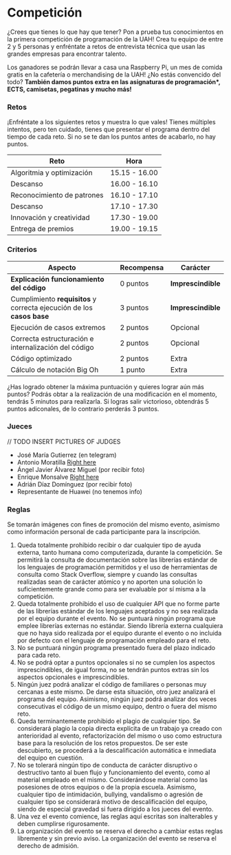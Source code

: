# Competición

¿Crees que tienes lo que hay que tener? Pon a prueba tus conocimientos en la primera competición de programación de la UAH! Crea tu equipo de entre 2 y 5 personas y enfréntate a retos de entrevista técnica que usan las grandes empresas para encontrar talento.

Los ganadores se podrán llevar a casa una Raspberry Pi, un mes de comida gratis en la cafetería o merchandising de la UAH!
¿No estás convencido del todo? __También damos puntos extra en las asignaturas de programación\*, ECTS, camisetas, pegatinas y mucho más!__

### Retos

¡Enfréntate a los siguientes retos y muestra lo que vales! Tienes múltiples intentos, pero ten cuidado, tienes que presentar el programa dentro del tiempo de cada reto. Si no se te dan los puntos antes de acabarlo, no hay puntos.

| Reto                       | Hora          |
|----------------------------|---------------|
| Algoritmia y optimización  | 15.15 - 16.00 |
| Descanso                   | 16.00 - 16.10 |
| Reconocimiento de patrones | 16.10 - 17.10 |
| Descanso                   | 17.10 - 17.30 |
| Innovación y creatividad   | 17.30 - 19.00 |
| Entrega de premios         | 19.00 - 19.15 |

### Criterios

| Aspecto                                                                | Recompensa | Carácter              |
|------------------------------------------------------------------------|------------|-----------------------|
| __Explicación funcionamiento del código__                              | 0 puntos   | __Imprescindible__    |
| Cumplimiento __requisitos__ y correcta ejecución de los __casos base__ | 3 puntos   | __Imprescindible__    |
| Ejecución de casos extremos                                            | 2 puntos   | Opcional              |
| Correcta estructuración e internalización del código                   | 2 puntos   | Opcional              |
| Código optimizado                                                      | 2 puntos   | Extra                 |
| Cálculo de notación Big Oh                                             | 1 punto    | Extra                 |

¿Has logrado obtener la máxima puntuación y quieres lograr aún más puntos?
Podrás obtar a la realización de una modificación en el momento, tendrás 5 minutos para realizarla. Si logras salir victorioso, obtendrás 5 puntos adiconales, de lo contrario perderás 3 puntos.
### Jueces
// TODO INSERT PICTURES OF JUDGES
- José María Gutierrez (en telegram)
- Antonio Moratilla [Right here](https://portal.uah.es/portal/pls/portal/docs/1/7856248.JPG)
- Ángel Javier Álvarez Miguel (por recibir foto)
- Enrique Monsalve [Right here](https://www.dropbox.com/s/fp8nbpzii7xv50s/EM%20ABB%20HR.JPG?dl=0)
- Adrián Díaz Domínguez (por recibir foto)
- Representante de Huawei (no tenemos info)



### Reglas
Se tomarán imágenes con fines de promoción del mismo evento, asimismo como información personal de cada participante para la inscripción.
1. Queda totalmente prohibido recibir o dar cualquier tipo de ayuda externa, tanto humana como computerizada, durante la competición. Se permitirá la consulta de documentación sobre las librerías estándar de los lenguajes de programación permitidos y el uso de herramientas de consulta como Stack Overflow, siempre y cuando las consultas realizadas sean de carácter atómico y no aporten una solución lo suficientemente grande como para ser evaluable por sí misma a la competición.
2. Queda totalmente prohibido el uso de cualquier API que no forme parte de las librerías estándar de los lenguajes aceptados y no sea realizada por el equipo durante el evento. No se puntuará ningún programa que emplee librerías externas no estándar. Siendo librería externa cualquiera que no haya sido realizada por el equipo durante el evento o no incluida por defecto con el lenguaje de programación empleado para el reto.
3. No se puntuará ningún programa presentado fuera del plazo indicado para cada reto.
4. No se podrá optar a puntos opcionales si no se cumplen los aspectos imprescindibles, de igual forma, no se tendrán puntos extras sin los aspectos opcionales e imprescindibles.
5. Ningún juez podrá analizar el código de familiares o personas muy cercanas a este mismo. De darse esta situación, otro juez analizará el programa del equipo. Asimismo, ningún juez podrá analizar dos veces consecutivas el código de un mismo equipo, dentro o fuera del mismo reto. 
6. Queda terminantemente prohibido el plagio de cualquier tipo. Se considerará plagio la copia directa explícita de un trabajo ya creado con anterioridad al evento, refactorización del mismo o uso como estructura base para la resolución de los retos propuestos. De ser este descubierto, se procederá a la descalificación automática e inmediata del equipo en cuestión. 
7. No se tolerará ningún tipo de conducta de carácter disruptivo o destructivo tanto al buen flujo y funcionamiento del evento, como al material empleado en el mismo. Considerándose material como las posesiones de otros equipos o de la propia escuela. Asimismo, cualquier tipo de intimidación, bullying, vandalismo o agresión de cualquier tipo se considerará motivo de descalificación del equipo, siendo de especial gravedad si fuera dirigido a los jueces del evento.
9. Una vez el evento comience, las reglas aquí escritas son inalterables y deben cumplirse rigurosamente.
10. La organización del evento se reserva el derecho a cambiar estas reglas libremente y sin previo aviso. 
La organización del evento se reserva el derecho de admisión.

